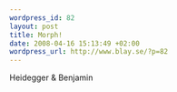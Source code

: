 ```yaml
--- 
wordpress_id: 82 
layout: post
title: Morph! 
date: 2008-04-16 15:13:49 +02:00 
wordpress_url: http://www.blay.se/?p=82
---
```



Heidegger & Benjamin 